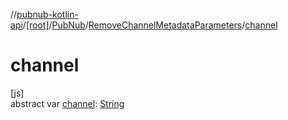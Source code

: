 //[pubnub-kotlin-api](../../../../index.md)/[[root]](../../index.md)/[PubNub](../index.md)/[RemoveChannelMetadataParameters](index.md)/[channel](channel.md)

# channel

[js]\
abstract var [channel](channel.md): [String](https://kotlinlang.org/api/core/kotlin-stdlib/kotlin/-string/index.html)
